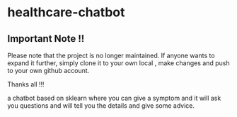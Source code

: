 # healthcare-chatbot
## Important Note !!
Please note that the project is no longer maintained. 
If anyone wants to expand it further, simply clone it to your own local , make changes and push to your own github account. 

Thanks all !!! 

a chatbot based on sklearn where you can give a symptom and it will ask you questions and will tell you the details and give some advice.
